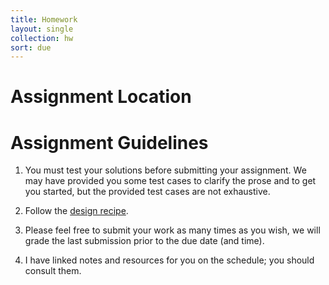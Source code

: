 ```yaml
---
title: Homework
layout: single
collection: hw
sort: due
---
```


# Assignment Location


# Assignment Guidelines

   1. You must test your solutions before submitting your assignment.
      We may have provided you some test cases to clarify the prose
      and to get you started, but the provided test cases are not
      exhaustive.

   1. Follow the [design
      recipe](https://htdp.org/2018-01-06/Book/part_one.html#%28part._sec~3adesign-func%29).

   1. Please feel free to submit your work as many times as you wish,
      we will grade the last submission prior to the due date (and
      time).

   1. I have linked notes and resources for you on the schedule; you
      should consult them.

